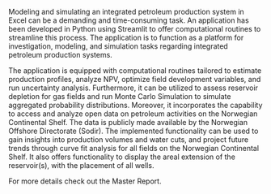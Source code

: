 Modeling and simulating an integrated petroleum production system in Excel can be a demanding 
and time-consuming task. An application has been developed in Python using Streamlit to offer computational
routines to streamline this process. The application is to function as a platform for investigation, modeling,
and simulation tasks regarding integrated petroleum production systems.

The application is equipped with computational routines tailored to estimate production profiles, analyze NPV, 
optimize field development variables, and run uncertainty analysis. Furthermore, it can be utilized to assess reservoir depletion 
for gas fields and run Monte Carlo Simulation to simulate aggregated probability distributions. Moreover, it incorporates the 
capability to access and analyze open data on petroleum activities on the Norwegian Continental Shelf. 
The data is publicly made available by the Norwegian Offshore Directorate (Sodir). The implemented functionality can be used to gain
insights into production volumes and water cuts, and project future trends through curve fit analysis for all fields on the Norwegian
Continental Shelf. It also offers functionality to display the areal extension of the reservoir(s), with the placement of all wells.  

For more details check out the Master Report. 

